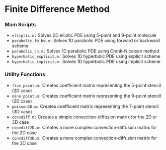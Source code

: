 # Finite Difference Method
### Main Scripts
* `elliptic.m:` Solves 2D elliptic PDE using 5-point and 9-point molecule 
* `parabolic_fw_bw.m:` Solves 1D parabolic PDE using forward or backward scheme
* `parabolic_cn.m:` Solves 1D parabolic PDE using Crank-Nicolson method
* `hyperbolic_explicit.m:` Solves 1D hyperbolic PDE using explicit scheme
* `hyperbolic_implicit.m:` Solves 1D hyperbolic PDE using implicit scheme
### Utility Functions
* `five_point.m:` Creates coefficient matrix representing the 5-point stencil (2D case)
* `nine_point.m:` Creates coefficient matrix representing the 9-point stencil (2D case)
* `poisson3D.m:` Creates coefficient matrix representing the 7-point stencil (3D case)
* `convdiff.m:` Creates a simple convection-diffusion matrix for the 2D or 3D case
* `convdiff2D.m:` Creates a more complex convection-diffusion matrix for the 2D case
* `convdiff3D.m:` Creates a more complex convection-diffusion matrix for the 3D case
